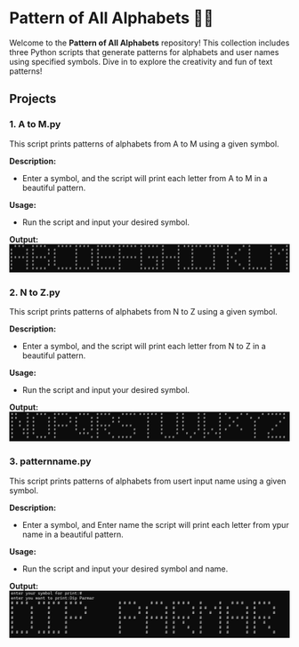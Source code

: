 # Pattern of All Alphabets 🎨🔠

Welcome to the **Pattern of All Alphabets** repository! This collection includes three Python scripts that generate patterns for alphabets and user names using specified symbols. Dive in to explore the creativity and fun of text patterns!

## Projects

### 1. A to M.py
This script prints patterns of alphabets from A to M using a given symbol.

**Description:**
- Enter a symbol, and the script will print each letter from A to M in a beautiful pattern.

**Usage:**
- Run the script and input your desired symbol.

**Output:** 
![alt text](https://raw.githubusercontent.com/TechnicalCoderji/CLI-Projects/refs/heads/main/pattern%20of%20Alphabets/output%20of%20AtoM.png)

### 2. N to Z.py
This script prints patterns of alphabets from N to Z using a given symbol.

**Description:**
- Enter a symbol, and the script will print each letter from N to Z in a beautiful pattern.

**Usage:**
- Run the script and input your desired symbol.

**Output:** 
![alt text](https://raw.githubusercontent.com/TechnicalCoderji/CLI-Projects/refs/heads/main/pattern%20of%20Alphabets/output%20of%20NtoZ.png)

### 3. patternname.py
This script prints patterns of alphabets from usert input name using a given symbol.

**Description:**
- Enter a symbol, and Enter name the script will print each letter from ypur name in a beautiful pattern.

**Usage:**
- Run the script and input your desired symbol and name.

**Output:** 
![alt text](https://raw.githubusercontent.com/TechnicalCoderji/CLI-Projects/refs/heads/main/pattern%20of%20Alphabets/output%20of%20Pattern%20name.png)
